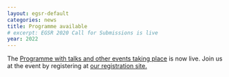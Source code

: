 ```yaml
---
layout: egsr-default
categories: news
title: Programme available
# excerpt: EGSR 2020 Call for Submissions is live
year: 2022
---
```


The [Programme with talks and other events taking place]({{site.baseurl}}/program/) is now live. Join us at the event by registering at [our registration site.]({{site.baseurl}}/registration/)